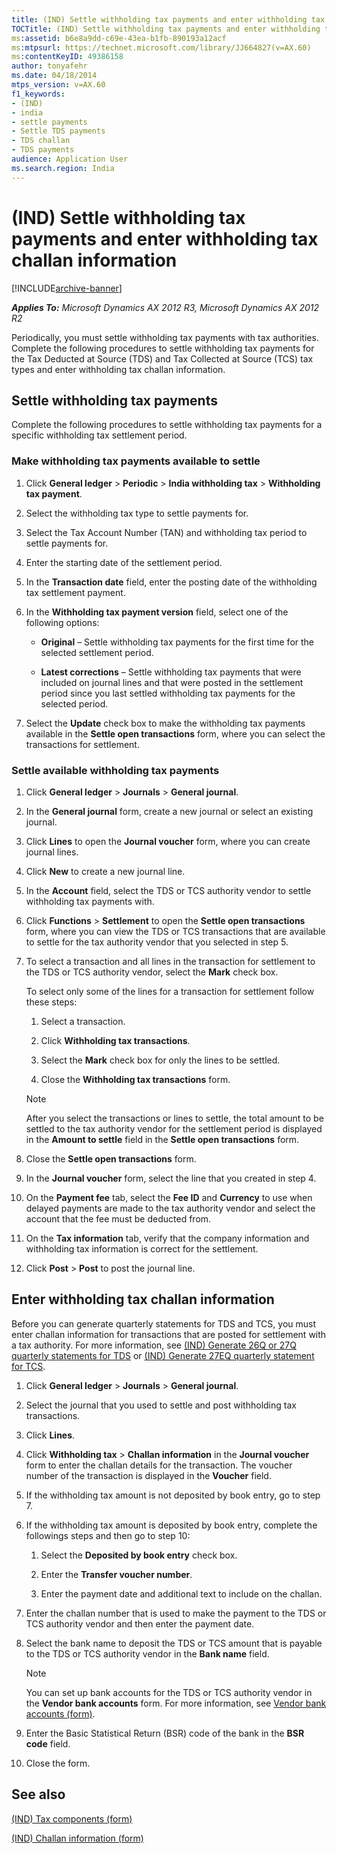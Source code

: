 ```yaml
---
title: (IND) Settle withholding tax payments and enter withholding tax challan information
TOCTitle: (IND) Settle withholding tax payments and enter withholding tax challan information
ms:assetid: b6e8a9dd-c69e-43ea-b1fb-890193a12acf
ms:mtpsurl: https://technet.microsoft.com/library/JJ664827(v=AX.60)
ms:contentKeyID: 49386158
author: tonyafehr
ms.date: 04/18/2014
mtps_version: v=AX.60
f1_keywords:
- (IND)
- india
- settle payments
- Settle TDS payments
- TDS challan
- TDS payments
audience: Application User
ms.search.region: India
---
```


# (IND) Settle withholding tax payments and enter withholding tax challan information 


[!INCLUDE[archive-banner](includes/archive-banner.md)]


_**Applies To:** Microsoft Dynamics AX 2012 R3, Microsoft Dynamics AX 2012 R2_

Periodically, you must settle withholding tax payments with tax authorities. Complete the following procedures to settle withholding tax payments for the Tax Deducted at Source (TDS) and Tax Collected at Source (TCS) tax types and enter withholding tax challan information.

## Settle withholding tax payments

Complete the following procedures to settle withholding tax payments for a specific withholding tax settlement period.

### Make withholding tax payments available to settle

1.  Click **General ledger** \> **Periodic** \> **India withholding tax** \> **Withholding tax payment**.

2.  Select the withholding tax type to settle payments for.

3.  Select the Tax Account Number (TAN) and withholding tax period to settle payments for.

4.  Enter the starting date of the settlement period.

5.  In the **Transaction date** field, enter the posting date of the withholding tax settlement payment.

6.  In the **Withholding tax payment version** field, select one of the following options:
    
      - **Original** – Settle withholding tax payments for the first time for the selected settlement period.
    
      - **Latest corrections** – Settle withholding tax payments that were included on journal lines and that were posted in the settlement period since you last settled withholding tax payments for the selected period.

7.  Select the **Update** check box to make the withholding tax payments available in the **Settle open transactions** form, where you can select the transactions for settlement.

### Settle available withholding tax payments

1.  Click **General ledger** \> **Journals** \> **General journal**.

2.  In the **General journal** form, create a new journal or select an existing journal.

3.  Click **Lines** to open the **Journal voucher** form, where you can create journal lines.

4.  Click **New** to create a new journal line.

5.  In the **Account** field, select the TDS or TCS authority vendor to settle withholding tax payments with.

6.  Click **Functions** \> **Settlement** to open the **Settle open transactions** form, where you can view the TDS or TCS transactions that are available to settle for the tax authority vendor that you selected in step 5.

7.  To select a transaction and all lines in the transaction for settlement to the TDS or TCS authority vendor, select the **Mark** check box.
    
    To select only some of the lines for a transaction for settlement follow these steps:
    
    1.  Select a transaction.
    
    2.  Click **Withholding tax transactions**.
    
    3.  Select the **Mark** check box for only the lines to be settled.
    
    4.  Close the **Withholding tax transactions** form.
    

    > [!NOTE]
    > <P>After you select the transactions or lines to settle, the total amount to be settled to the tax authority vendor for the settlement period is displayed in the <STRONG>Amount to settle</STRONG> field in the <STRONG>Settle open transactions</STRONG> form.</P>



8.  Close the **Settle open transactions** form.

9.  In the **Journal voucher** form, select the line that you created in step 4.

10. On the **Payment fee** tab, select the **Fee ID** and **Currency** to use when delayed payments are made to the tax authority vendor and select the account that the fee must be deducted from.

11. On the **Tax information** tab, verify that the company information and withholding tax information is correct for the settlement.

12. Click **Post** \> **Post** to post the journal line.

## Enter withholding tax challan information

Before you can generate quarterly statements for TDS and TCS, you must enter challan information for transactions that are posted for settlement with a tax authority. For more information, see [(IND) Generate 26Q or 27Q quarterly statements for TDS](ind-generate-26q-or-27q-quarterly-statements-for-tds.md) or [(IND) Generate 27EQ quarterly statement for TCS](ind-generate-27eq-quarterly-statement-for-tcs.md).

1.  Click **General ledger** \> **Journals** \> **General journal**.

2.  Select the journal that you used to settle and post withholding tax transactions.

3.  Click **Lines**.

4.  Click **Withholding tax** \> **Challan information** in the **Journal voucher** form to enter the challan details for the transaction. The voucher number of the transaction is displayed in the **Voucher** field.

5.  If the withholding tax amount is not deposited by book entry, go to step 7.

6.  If the withholding tax amount is deposited by book entry, complete the followings steps and then go to step 10:
    
    1.  Select the **Deposited by book entry** check box.
    
    2.  Enter the **Transfer voucher number**.
    
    3.  Enter the payment date and additional text to include on the challan.

7.  Enter the challan number that is used to make the payment to the TDS or TCS authority vendor and then enter the payment date.

8.  Select the bank name to deposit the TDS or TCS amount that is payable to the TDS or TCS authority vendor in the **Bank name** field.
    

    > [!NOTE]
    > <P>You can set up bank accounts for the TDS or TCS authority vendor in the <STRONG>Vendor bank accounts</STRONG> form. For more information, see <A href="https://technet.microsoft.com/library/aa589805(v=ax.60)">Vendor bank accounts (form)</A>.</P>



9.  Enter the Basic Statistical Return (BSR) code of the bank in the **BSR code** field.

10. Close the form.

## See also

[(IND) Tax components (form)](https://technet.microsoft.com/library/jj664734\(v=ax.60\))

[(IND) Challan information (form)](https://technet.microsoft.com/library/jj677847\(v=ax.60\))

  


